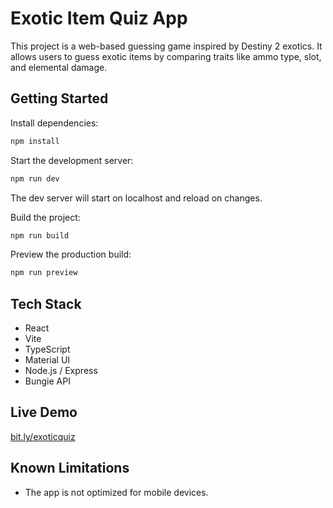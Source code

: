# Exotic Item Quiz App

This project is a web-based guessing game inspired by Destiny 2 exotics. It allows users to guess exotic items by comparing traits like ammo type, slot, and elemental damage.

## Getting Started

Install dependencies:

```bash
npm install
```

Start the development server:

```bash
npm run dev
```

The dev server will start on localhost and reload on changes.

Build the project:

```bash
npm run build
```

Preview the production build:

```bash
npm run preview
```

## Tech Stack

- React
- Vite
- TypeScript
- Material UI
- Node.js / Express
- Bungie API

## Live Demo

[bit.ly/exoticquiz](https://bit.ly/exoticquiz)

## Known Limitations

- The app is not optimized for mobile devices.

